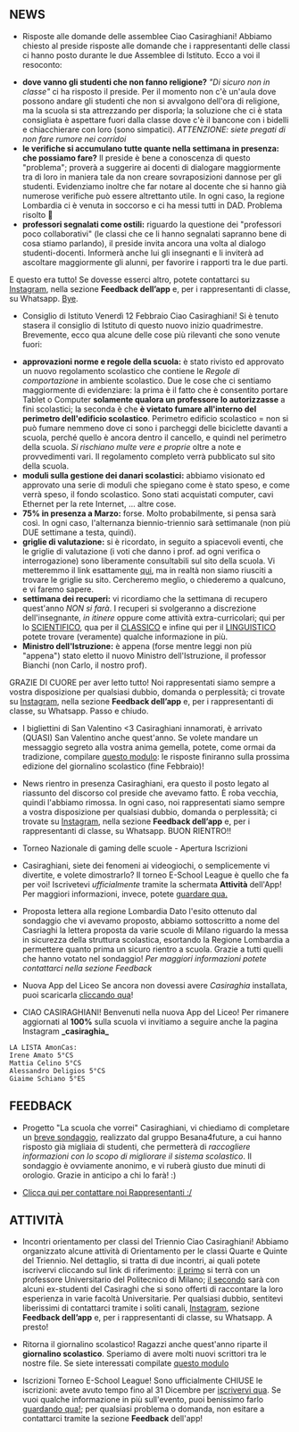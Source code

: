 ## NEWS
* Risposte alle domande delle assemblee
Ciao Casiraghiani! Abbiamo chiesto al preside risposte alle domande che i rappresentanti delle classi ci hanno posto durante le due Assemblee di Istituto. Ecco a voi il resoconto:
- **dove vanno gli studenti che non fanno religione?** *"Di sicuro non in classe"* ci ha risposto il preside. Per il momento non c'è un'aula dove possono andare gli studenti che non si avvalgono dell'ora di religione, ma la scuola si sta attrezzando per disporla; la soluzione che ci è stata consigliata è aspettare fuori dalla classe dove c'è il bancone con i bidelli e chiacchierare con loro (sono simpatici). *ATTENZIONE: siete pregati di non fare rumore nei corridoi*
- **le verifiche si accumulano tutte quante nella settimana in presenza: che possiamo fare?** Il preside è bene a conoscenza di questo "problema"; proverà a suggerire ai docenti di dialogare maggiormente tra di loro in maniera tale da non creare sovraposizioni dannose per gli studenti. Evidenziamo inoltre che far notare al docente che si hanno già numerose verifiche può essere altrettanto utile. In ogni caso, la regione Lombardia ci è venuta in soccorso e ci ha messi tutti in DAD. Problema risolto 🥲
- **professori segnalati come ostili:** riguardo la questione dei "professori poco collaborativi" (le classi che ce li hanno segnalati sapranno bene di cosa stiamo parlando), il preside invita ancora una volta al dialogo studenti-docenti. Informerà anche lui gli insegnanti e li inviterà ad ascoltare maggiormente gli alunni, per favorire i rapporti tra le due parti.

E questo era tutto! Se dovesse esserci altro, potete contattarci su [Instagram](https://www.instagram.com/_casiraghia_/), nella sezione **Feedback dell’app** e, per i rappresentanti di classe, su Whatsapp. [Bye](https://it.wikipedia.org/wiki/Impero_romano).

* Consiglio di Istituto Venerdì 12 Febbraio
Ciao Casiraghiani! Si è tenuto stasera il consiglio di Istituto di questo nuovo inizio quadrimestre. Brevemente, ecco qua alcune delle cose più rilevanti che sono venute fuori:
- **approvazioni norme e regole della scuola:** è stato rivisto ed approvato un nuovo regolamento scolastico che contiene le *Regole di comportazione* in ambiente scolastico. Due le cose che ci sentiamo maggiormente di evidenziare: la prima è il fatto che è consentito portare Tablet o Computer **solamente qualora un professore lo autorizzasse** a fini scolastici; la seconda è che **è vietato fumare all'interno del perimetro dell'edificio scolastico**. Perimetro edificio scolastico = non si può fumare nemmeno dove ci sono i parcheggi delle biciclette davanti a scuola, perché quello è ancora dentro il cancello, e quindi nel perimetro della scuola. *Si rischiano multe vere e proprie* oltre a note e provvedimenti vari. Il regolamento completo verrà pubblicato sul sito della scuola.
- **moduli sulla gestione dei danari scolastici:** abbiamo visionato ed approvato una serie di moduli che spiegano come è stato speso, e come verrà speso, il fondo scolastico. Sono stati acquistati computer, cavi Ethernet per la rete Internet, ... altre cose.
- **75% in presenza a Marzo:** forse. Molto probabilmente, si pensa sarà così. In ogni caso, l'alternanza biennio-triennio sarà settimanale (non più DUE settimane a testa, quindi).
- **griglie di valutazione:** si è ricordato, in seguito a spiacevoli eventi, che le griglie di valutazione (i voti che danno i prof. ad ogni verifica o interrogazione) sono liberamente consultabili sul sito della scuola. Vi metteremmo il link esattamente [qui](https://youtu.be/7RXIWaY3wK0), ma in realtà non siamo riusciti a trovare le griglie su sito. Cercheremo meglio, o chiederemo a qualcuno, e vi faremo sapere.
- **settimana dei recuperi:** vi ricordiamo che la settimana di recupero quest'anno *NON si farà*. I recuperi si svolgeranno a discrezione dell'insegnante, *in itinere* oppure come attività extra-curricolari; qui per lo [SCIENTIFICO](https://www.liceocasiraghi.edu.it/2021/02/13/circolare-256_20-21/), qua per il [CLASSICO](https://www.liceocasiraghi.edu.it/2021/02/06/circoalre-232_20-21/) e infine qui per il [LINGUISTICO](https://www.liceocasiraghi.edu.it/2021/02/13/circolare-256_20-21/) potete trovare (veramente) qualche informazione in più.
- **Ministro dell'Istruzione:** è appena (forse mentre leggi non più "appena") stato eletto il nuovo Ministro dell'Istruzione, il professor Bianchi (non Carlo, il nostro prof).

GRAZIE DI CUORE per aver letto tutto! Noi rappresentati siamo sempre a vostra disposizione per qualsiasi dubbio, domanda o perplessità; ci trovate su [Instagram](https://www.instagram.com/_casiraghia_/), nella sezione **Feedback dell’app** e, per i rappresentanti di classe, su Whatsapp. Passo e chiudo.

* I bigliettini di San Valentino <3
Casiraghiani innamorati, è arrivato (QUASI) San Valentino anche quest'anno. Se volete mandare un messaggio segreto alla vostra anima gemella, potete, come ormai da tradizione, compilare [questo modulo](https://docs.google.com/forms/d/e/1FAIpQLSf2v5hYy1JCIulw2TaxzPE7TmiU4x7SZLWL6zCk-2ANnIFILw/viewform?vc=0&c=0&w=1&flr=0): le risposte finiranno sulla prossima edizione del giornalino scolastico (fine Febbraio)!

* News rientro in presenza
Casiraghiani, era questo il posto legato al riassunto del discorso col preside che avevamo fatto. È roba vecchia, quindi l'abbiamo rimossa. In ogni caso, noi rappresentati siamo sempre a vostra disposizione per qualsiasi dubbio, domanda o perplessità; ci trovate su [Instagram](https://www.instagram.com/_casiraghia_/), nella sezione **Feedback dell’app** e, per i rappresentanti di classe, su Whatsapp. BUON RIENTRO!!

* Torneo Nazionale di gaming delle scuole - Apertura Iscrizioni
* Casiraghiani, siete dei fenomeni ai videogiochi, o semplicemente vi divertite, e volete dimostrarlo? Il torneo E-School League è quello che fa per voi! Iscrivetevi *ufficialmente* tramite la schermata **Attività** dell'App! Per maggiori informazioni, invece, potete [guardare qua.](https://assembleiamo.it/e-school-league/)

* Proposta lettera alla regione Lombardia
Dato l'esito ottenuto dal sondaggio che vi avevamo proposto, abbiamo sottoscritto a nome del Casriaghi la lettera proposta da varie scuole di Milano riguardo la messa in sicurezza della struttura scolastica, esortando la Regione Lombardia a permettere quanto prima un sicuro rientro a scuola. Grazie a tutti quelli che hanno votato nel sondaggio! *Per maggiori informazioni potete contattarci nella sezione Feedback*

* Nuova App del Liceo
Se ancora non dovessi avere *Casiraghia* installata, puoi scaricarla [cliccando qua](https://youtu.be/dQw4w9WgXcQ)!

* CIAO CASIRAGHIANI!
Benvenuti nella nuova App del Liceo! Per rimanere aggiornati al **100%** sulla scuola vi invitiamo a seguire anche la pagina Instagram **\_casiraghia_**

```
LA LISTA AmonCas:
Irene Amato 5°CS
Mattia Celino 5°CS
Alessandro Deligios 5°CS
Giaime Schiano 5°ES
```
## FEEDBACK
* Progetto "La scuola che vorrei"
Casiraghiani, vi chiediamo di completare un [breve sondaggio](https://docs.google.com/forms/d/e/1FAIpQLSdH8-a_Lo4UVS4TkBH38Y99VMWOTYa5pR_RChM9mvg_b6LJvw/viewform), realizzato dal gruppo Besana4future, a cui hanno risposto già migliaia di studenti, che permetterà di *raccogliere informazioni con lo scopo di migliorare il sistema scolastico*. Il sondaggio è ovviamente anonimo, e vi ruberà giusto due minuti di orologio. Grazie in anticipo a chi lo farà! :)

* [Clicca qui per contattare noi Rappresentanti :/](https://docs.google.com/forms/d/e/1FAIpQLSfKS3-fOGByvowEZ4CvDTi7U5-nvCvK1FUykII456HmZSHFjw/viewform?usp=sf_link)

## ATTIVITÀ
* Incontri orientamento per classi del Triennio
Ciao Casiraghiani! Abbiamo organizzato alcune attività di Orientamento per le classi Quarte e Quinte del Triennio. Nel dettaglio, si tratta di due incontri, ai quali potete iscrivervi cliccando sul link di riferimento: [il primo](https://docs.google.com/forms/d/e/1FAIpQLSewaQJ3h6lsePdx3wZxZViuDoW0u3dz7iuuobLCFJyjQcGGXQ/viewform?usp=sf_link) si terrà con un professore Universitario del Politecnico di Milano; [il secondo](https://forms.gle/DSR25smP29dBSfEX9) sarà con alcuni ex-studenti del Casiraghi che si sono offerti di raccontare la loro esperienza in varie facoltà Universitarie. Per qualsiasi dubbio, sentitevi liberissimi di contattarci tramite i soliti canali, [Instagram](https://www.instagram.com/_casiraghia_/), sezione **Feedback dell’app** e, per i rappresentanti di classe, su Whatsapp. A presto!

* Ritorna il giornalino scolastico!
Ragazzi anche quest'anno riparte il **giornalino scolastico**. Speriamo di avere molti nuovi scrittori tra le nostre file. Se siete interessati compilate [questo modulo](https://docs.google.com/forms/d/e/1FAIpQLSdwRXk4tIQAa_RRUAqPuHdvsPqncLjVCqsi7m3pQG2r9z9DiA/viewform?usp=sf_link)

* Iscrizioni Torneo E-School League!
Sono ufficialmente CHIUSE le iscrizioni: avete avuto tempo fino al 31 Dicembre per [iscrivervi qua](https://assembleiamo.it/iscriviti/). Se vuoi qualche informazione in più sull'evento, puoi benissimo farlo [guardando qua!](https://assembleiamo.it/e-school-league/); per qualsiasi problema o domanda, non esitare a contattarci tramite la sezione **Feedback** dell'app!
